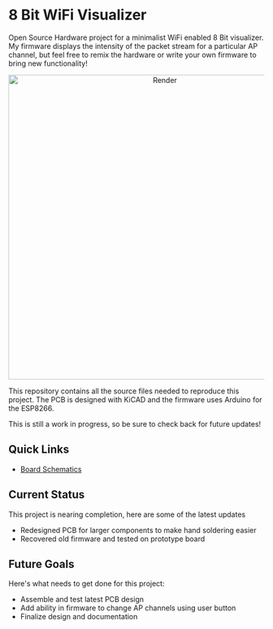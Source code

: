 # 8 Bit WiFi Visualizer
Open Source Hardware project for a minimalist WiFi enabled 8 Bit visualizer. My firmware displays the intensity of the packet stream for a particular AP channel, but feel free to remix the hardware or write your own firmware to bring new functionality!



<p align="center">
  <img src="https://raw.githubusercontent.com/ChandlerMcCowan/8BitWiFiVisualizer/master/Hardware%20Files/3D%20Model/8Bit_WiFi_Visualizer_PCBA.png" alt="Render" width="600"/>
</p>

This repository contains all the source files needed to reproduce this project. The PCB is designed with KiCAD and the firmware uses Arduino for the ESP8266.

This is still a work in progress, so be sure to check back for future updates!

## Quick Links
- [Board Schematics](https://github.com/stasiselectronics/8BitWiFiVisualizer/blob/master/Hardware%20Files/PDFs/8Bit_WiFi_Visualizer_Schematic.pdf)

## Current Status

This project is nearing completion, here are some of the latest updates
- Redesigned PCB for larger components to make hand soldering easier
- Recovered old firmware and tested on prototype board

## Future Goals

Here's what needs to get done for this project:
- Assemble and test latest PCB design
- Add ability in firmware to change AP channels using user button
- Finalize design and documentation

